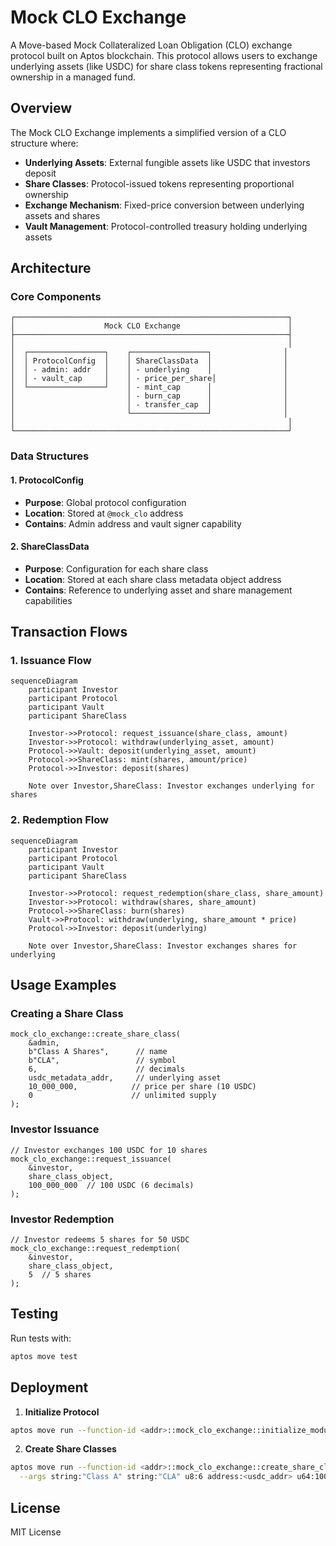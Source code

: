 # Mock CLO Exchange

A Move-based Mock Collateralized Loan Obligation (CLO) exchange protocol built on Aptos blockchain. This protocol allows users to exchange underlying assets (like USDC) for share class tokens representing fractional ownership in a managed fund.

## Overview

The Mock CLO Exchange implements a simplified version of a CLO structure where:
- **Underlying Assets**: External fungible assets like USDC that investors deposit
- **Share Classes**: Protocol-issued tokens representing proportional ownership
- **Exchange Mechanism**: Fixed-price conversion between underlying assets and shares
- **Vault Management**: Protocol-controlled treasury holding underlying assets

## Architecture

### Core Components

```
┌─────────────────────────────────────────────────────────────┐
│                    Mock CLO Exchange                        │
├─────────────────────────────────────────────────────────────┤
│                                                             │
│  ┌─────────────────┐    ┌─────────────────┐                │
│  │ ProtocolConfig  │    │ ShareClassData  │                │
│  │ - admin: addr   │    │ - underlying    │                │
│  │ - vault_cap     │    │ - price_per_share│               │
│  └─────────────────┘    │ - mint_cap      │                │
│                         │ - burn_cap      │                │
│                         │ - transfer_cap  │                │
│                         └─────────────────┘                │
│                                                             │
└─────────────────────────────────────────────────────────────┘
```

### Data Structures

#### 1. ProtocolConfig
- **Purpose**: Global protocol configuration
- **Location**: Stored at `@mock_clo` address
- **Contains**: Admin address and vault signer capability

#### 2. ShareClassData
- **Purpose**: Configuration for each share class
- **Location**: Stored at each share class metadata object address
- **Contains**: Reference to underlying asset and share management capabilities

## Transaction Flows

### 1. Issuance Flow

```mermaid
sequenceDiagram
    participant Investor
    participant Protocol
    participant Vault
    participant ShareClass

    Investor->>Protocol: request_issuance(share_class, amount)
    Investor->>Protocol: withdraw(underlying_asset, amount)
    Protocol->>Vault: deposit(underlying_asset, amount)
    Protocol->>ShareClass: mint(shares, amount/price)
    Protocol->>Investor: deposit(shares)
    
    Note over Investor,ShareClass: Investor exchanges underlying for shares
```

### 2. Redemption Flow

```mermaid
sequenceDiagram
    participant Investor
    participant Protocol
    participant Vault
    participant ShareClass

    Investor->>Protocol: request_redemption(share_class, share_amount)
    Investor->>Protocol: withdraw(shares, share_amount)
    Protocol->>ShareClass: burn(shares)
    Vault->>Protocol: withdraw(underlying, share_amount * price)
    Protocol->>Investor: deposit(underlying)
    
    Note over Investor,ShareClass: Investor exchanges shares for underlying
```

## Usage Examples

### Creating a Share Class
```move
mock_clo_exchange::create_share_class(
    &admin,
    b"Class A Shares",      // name
    b"CLA",                 // symbol  
    6,                      // decimals
    usdc_metadata_addr,     // underlying asset
    10_000_000,            // price per share (10 USDC)
    0                      // unlimited supply
);
```

### Investor Issuance
```move
// Investor exchanges 100 USDC for 10 shares
mock_clo_exchange::request_issuance(
    &investor,
    share_class_object,
    100_000_000  // 100 USDC (6 decimals)
);
```

### Investor Redemption
```move
// Investor redeems 5 shares for 50 USDC
mock_clo_exchange::request_redemption(
    &investor,
    share_class_object,
    5  // 5 shares
);
```

## Testing

Run tests with:
```bash
aptos move test
```

## Deployment

1. **Initialize Protocol**
```bash
aptos move run --function-id <addr>::mock_clo_exchange::initialize_module
```

2. **Create Share Classes**
```bash
aptos move run --function-id <addr>::mock_clo_exchange::create_share_class \
  --args string:"Class A" string:"CLA" u8:6 address:<usdc_addr> u64:10000000 u128:0
```


## License

MIT License
